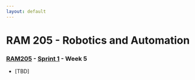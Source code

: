 ```yaml
---
layout: default
---
```


# RAM 205 - Robotics and Automation

### [RAM205](../../) - [Sprint 1](../) - Week 5

- [TBD]

